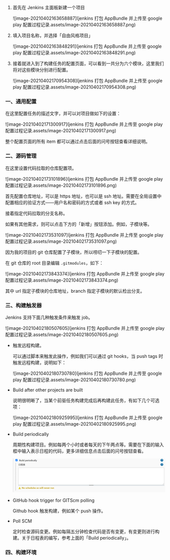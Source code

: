 1. 首先在 Jenkins 主面板新建一个项目

   ![image-20210402163658887](jenkins 打包 AppBundle 并上传至 google play 配置过程记录.assets/image-20210402163658887.png)

2. 填入项目名称，并选择「自由风格项目」

   ![image-20210402163848291](jenkins 打包 AppBundle 并上传至 google play 配置过程记录.assets/image-20210402163848291.png)
   
3. 接着就进入到了构建任务的配置页面，可以看到一共分为六个模块，这里我们将对这些模块分别进行配置。

   ![image-20210402170954308](jenkins 打包 AppBundle 并上传至 google play 配置过程记录.assets/image-20210402170954308.png)

### 一、通用配置

在这里配置任务的描述文字，并可以对项目做如下的设置：

![image-20210402171300917](jenkins 打包 AppBundle 并上传至 google play 配置过程记录.assets/image-20210402171300917.png)

整个配置页面的所有 item 都可以通过点击后面的问号按钮查看详细说明。



### 二、源码管理

在这里设置代码拉取的仓库配置项。

![image-20210402173101896](jenkins 打包 AppBundle 并上传至 google play 配置过程记录.assets/image-20210402173101896.png)

首先配置仓库地址，可以是 https 地址，也可以是 ssh 地址。需要在全局设置中配置相应的验证方式——用户名和密码的方式或者 ssh key 的方式。

接着指定代码拉取的分支名称。

如果有其他需求，则可以点击下方的「新增」按钮添加。例如，子模块等。

![image-20210402173531097](jenkins 打包 AppBundle 并上传至 google play 配置过程记录.assets/image-20210402173531097.png)

因为我的项目的 git 仓库配置了子模块，所以唠叨一下子模块的配置。

在 git 仓库的 root 目录编辑 `.gitmodules`，如下：

![image-20210402173843374](jenkins 打包 AppBundle 并上传至 google play 配置过程记录.assets/image-20210402173843374.png)

其中 url 指定子模块的仓库地址，branch 指定子模块的默认检出分支。



### 三、构建触发器

Jenkins 支持下面几种触发条件来触发 job。

![image-20210402180507605](jenkins 打包 AppBundle 并上传至 google play 配置过程记录.assets/image-20210402180507605.png)

- 触发远程构建。

  可以通过脚本来触发此操作，例如我们可以通过 git hooks，当 push tags 时触发远程构建，说明如下：

  ![image-20210402180730780](jenkins 打包 AppBundle 并上传至 google play 配置过程记录.assets/image-20210402180730780.png)

- Build after other projects are built

  说明很明晰了，当某个前驱任务构建完成后再构建此任务，有如下几个可选项：

  ![image-20210402180925995](jenkins 打包 AppBundle 并上传至 google play 配置过程记录.assets/image-20210402180925995.png)

- Build periodically

  周期性构建项目。例如每两个小时或者每天的下午两点等。需要在下面的输入框中输入表示日程的代码，更多详细信息点击后面的问号按钮查看。

  ![image-20210402181634388](../image-20210402181634388.png)

- GitHub hook trigger for GITScm polling

  Github hook 触发构建，例如某个 push 操作。

- Poll SCM

  定时检查源码变更。例如每隔五分钟检查代码是否有变更，有变更则进行构建。关于日程表的编写，参考上面的「Build periodically」。



### 四、构建环境

